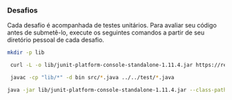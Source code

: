 ### Desafios

Cada desafio é acompanhada de testes unitários. Para avaliar seu código antes de submetê-lo, execute os seguintes comandos a partir de seu diretório pessoal de cada desafio.

 ```bash
 mkdir -p lib
 ```

```bash
 curl -L -o lib/junit-platform-console-standalone-1.11.4.jar https://repo1.maven.org/maven2/org/junit/platform/junit-platform-console-standalone/1.11.4/junit-platform-console-standalone-1.11.4.jar
```

```bash
 javac -cp "lib/*" -d bin src/*.java ../../test/*.java
 ```

 ```bash
 java -jar lib/junit-platform-console-standalone-1.11.4.jar --class-path bin --scan-class-path
 ```